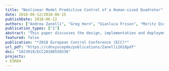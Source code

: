 ```yaml
---
title: "Nonlinear Model Predictive Control of a Human-sized Quadrotor"
date: 2018-06-12/2018-06-15
publishDate: 2018-06-12
authors: ["Andrea Zanelli", "Greg Horn", "Gianluca Frison", "Moritz Diehl"]
publication_types: ["1"]
abstract: "This paper discusses the design, implementation and deployment of an attitude controller for a quadrotor based on nonlinear model predictive control on a low-power embedded system equipped with a Cortex A9 CPU running at 800 MHz Due to the limited computational power of the available hardware, a modified interior-point solver for the so-called partially tightened Real-Time Iteration is used The algorithm splits the prediction horizon in two sections A Riccati-like recursion is exploited that relies on a single linearization of the complementarity conditions per sampling-time for the terminal section In this way, it is possible to achieve a speedup of a factor 3 with respect to a standard real-time iteration formulation for the application under consideration Simulation results that show the improvement in performance obtained by using NMPC over standard control techniques are discussed and experimental results using the proposed implementation are presented"
featured: false
publication: "*2018 European Control Conference (ECC)*"
url_pdf: "https://cdnsyscopde/publications/Zanelli2018pdf"
doi: "1023919/ECC20188550530"
projects:
- ESR04
---
```


